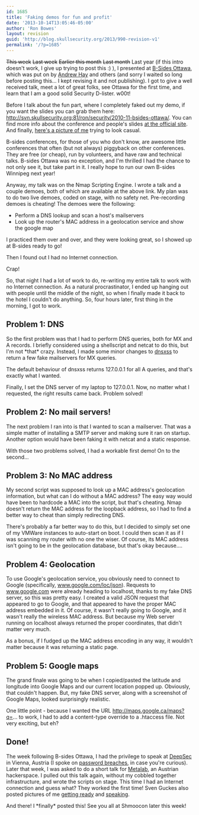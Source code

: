 ```yaml
---
id: 1685
title: 'Faking demos for fun and profit'
date: '2013-10-14T13:05:46-05:00'
author: 'Ron Bowes'
layout: revision
guid: 'http://blog.skullsecurity.org/2013/990-revision-v1'
permalink: '/?p=1685'
---
```


<s>This week</s> <s>Last week</s> <s>Earlier this month</s> <s>Last month</s> Last year (if this intro doesn't work, I give up trying to post this :) ), I presented at [B-Sides Ottawa](http://www.securitybsides.com/w/page/26807426/BSidesOttawa), which was put on by [Andrew Hay](http://www.andrewhay.ca/) and others (and sorry I waited so long before posting this... I kept revising it and not publishing). I got to give a well received talk, meet a lot of great folks, see Ottawa for the first time, and learn that I am a good solid Security D-lister. w00t!

Before I talk about the fun part, where I completely faked out my demo, if you want the slides you can grab them here:  
<http://svn.skullsecurity.org:81/ron/security/2010-11-bsides-ottawa/>. You can find more info about the conference and people's slides [at the official site](http://www.securitybsides.com/w/page/26807426/BSidesOttawa). And finally, [here's a picture of me](http://www.flickr.com/photos/jack_daniel/5172813651/in/set-72157625373535766/) trying to look casual.

B-sides conferences, for those of you who don't know, are awesome little conferences that often (but not always) piggyback on other conferences. They are free (or cheap), run by volunteers, and have raw and technical talks. B-sides Ottawa was no exception, and I'm thrilled I had the chance to not only see it, but take part in it. I really hope to run our own B-sides Winnipeg next year!  
  
Anyway, my talk was on the Nmap Scripting Engine. I wrote a talk and a couple demoes, both of which are available at the above link. My plan was to do two live demoes, coded on stage, with no safety net. Pre-recording demoes is cheating! The demoes were the following:

- Perform a DNS lookup and scan a host's mailservers
- Look up the router's MAC address in a geolocation service and show the google map

I practiced them over and over, and they were looking great, so I showed up at B-sides ready to go!

Then I found out I had no Internet connection.

Crap!

So, that night I had a lot of work to do, re-writing my entire talk to work with no Internet connection. As a natural procrastinator, I ended up hanging out with people until the middle of the night, so when I finally made it back to the hotel I couldn't do anything. So, four hours later, first thing in the morning, I got to work.

## Problem 1: DNS

So the first problem was that I had to perform DNS queries, both for MX and A records. I briefly considered using a shellscript and netcat to do this, but I'm not \*that\* crazy. Instead, I made some minor changes to [dnsxss](/wiki/index.php/Dnsxss) to return a few fake mailservers for MX queries.

The default behaviour of dnsxss returns 127.0.0.1 for all A queries, and that's exactly what I wanted.

Finally, I set the DNS server of my laptop to 127.0.0.1. Now, no matter what I requested, the right results came back. Problem solved!

## Problem 2: No mail servers!

The next problem I ran into is that I wanted to scan a mailserver. That was a simple matter of installing a SMTP server and making sure it ran on startup. Another option would have been faking it with netcat and a static response.

With those two problems solved, I had a workable first demo! On to the second...

## Problem 3: No MAC address

My second script was supposed to look up a MAC address's geolocation information, but what can I do without a MAC address? The easy way would have been to hardcode a MAC into the script, but that's cheating. Nmap doesn't return the MAC address for the loopback address, so I had to find a better way to cheat than simply redirecting DNS.

There's probably a far better way to do this, but I decided to simply set one of my VMWare instances to auto-start on boot. I could then scan it as if I was scanning my router with no one the wiser. Of course, its MAC address isn't going to be in the geolocation database, but that's okay because....

## Problem 4: Geolocation

To use Google's geolocation service, you obviously need to connect to Google (specifically, www.google.com/loc/json). Requests to www.google.com were already heading to localhost, thanks to my fake DNS server, so this was pretty easy. I created a valid JSON request that appeared to go to Google, and that appeared to have the proper MAC address embedded in it. Of course, it wasn't really going to Google, and it wasn't really the wireless MAC address. But because my Web server running on localhost always returned the proper coordinates, that didn't matter very much.

As a bonus, if I fudged up the MAC address encoding in any way, it wouldn't matter because it was returning a static page.

## Problem 5: Google maps 

The grand finale was going to be when I copied/pasted the latitude and longitude into Google Maps and our current location popped up. Obviously, that couldn't happen. But, my fake DNS server, along with a screenshot of Google Maps, looked surprisingly realistic.

One little point - because I wanted the URL http://maps.google.ca/maps?q=... to work, I had to add a content-type override to a .htaccess file. Not very exciting, but eh?

## Done!

The week following B-sides Ottawa, I had the privilege to speak at [DeepSec](https://deepsec.net/) in Vienna, Austria (I spoke on [password breaches](/wiki/index.php/Passwords), in case you're curious). Later that week, I was asked to do a short talk for [Metalab](http://metalab.at/wiki/English), an Austrian hackerspace. I pulled out this talk again, without my cobbled together infrastructure, and wrote the scripts on stage. This time I had an Internet connection and guess what? They worked the first time! Sven Guckes also posted pictures of me [getting ready](http://www.guckes.net/pics.2010-11-27/.tmp/SL385042.JPG.html) and [speaking](http://www.guckes.net/pics.2010-11-27/.tmp/SL385050.JPG.html).

And there! I \*finally\* posted this! See you all at Shmoocon later this week!